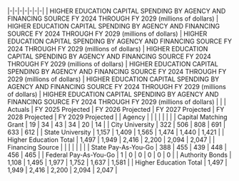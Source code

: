 |-|-|-|-|-|-|-|
| HIGHER EDUCATION CAPITAL SPENDING BY AGENCY AND FINANCING SOURCE FY 2024 THROUGH FY 2029 (millions of dollars) | HIGHER EDUCATION CAPITAL SPENDING BY AGENCY AND FINANCING SOURCE FY 2024 THROUGH FY 2029 (millions of dollars) | HIGHER EDUCATION CAPITAL SPENDING BY AGENCY AND FINANCING SOURCE FY 2024 THROUGH FY 2029 (millions of dollars) | HIGHER EDUCATION CAPITAL SPENDING BY AGENCY AND FINANCING SOURCE FY 2024 THROUGH FY 2029 (millions of dollars) | HIGHER EDUCATION CAPITAL SPENDING BY AGENCY AND FINANCING SOURCE FY 2024 THROUGH FY 2029 (millions of dollars) | HIGHER EDUCATION CAPITAL SPENDING BY AGENCY AND FINANCING SOURCE FY 2024 THROUGH FY 2029 (millions of dollars) | HIGHER EDUCATION CAPITAL SPENDING BY AGENCY AND FINANCING SOURCE FY 2024 THROUGH FY 2029 (millions of dollars) |
| | Actuals | FY 2025  Projected | FY 2026  Projected | FY 2027  Projected | FY 2028  Projected | FY 2029  Projected |
| Agency | | | | | | |
| Capital Matching Grant | 19 | 34 | 43 | 34 | 20 | 14 |
| City University | 322 | 506 | 808 | 691 | 633 | 612 |
| State University | 1,157 | 1,409 | 1,565 | 1,474 | 1,440 | 1,421 |
| Higher Education Total | 1,497 | 1,949 | 2,416 | 2,200 | 2,094 | 2,047 |
| Financing Source | | | | | | |
| State Pay-As-You-Go | 388 | 455 | 439 | 448 | 456 | 465 |
| Federal Pay-As-You-Go | 1 | 0 | 0 | 0 | 0 | 0 |
| Authority Bonds | 1,108 | 1,495 | 1,977 | 1,752 | 1,637 | 1,581 |
| Higher Education Total | 1,497 | 1,949 | 2,416 | 2,200 | 2,094 | 2,047 |